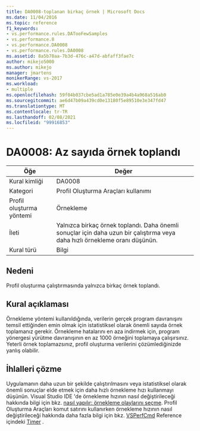 ```yaml
---
title: DA0008-toplanan birkaç örnek | Microsoft Docs
ms.date: 11/04/2016
ms.topic: reference
f1_keywords:
- vs.performance.rules.DATooFewSamples
- vs.performance.8
- vs.performance.DA0008
- vs.performance.rules.DA0008
ms.assetid: 8a5b78aa-7b3d-476c-a47d-abfaff3fae7c
author: mikejo5000
ms.author: mikejo
manager: jmartens
monikerRange: vs-2017
ms.workload:
- multiple
ms.openlocfilehash: 59f04b037cbe5ad1a785e0e39a4b4a968a516ab0
ms.sourcegitcommit: ae6d47b09a439cd0e13180f5e89510e3e347fd47
ms.translationtype: MT
ms.contentlocale: tr-TR
ms.lasthandoff: 02/08/2021
ms.locfileid: "99916853"
---
```

# <a name="da0008-few-samples-collected"></a>DA0008: Az sayıda örnek toplandı

|Öğe|Değer|
|-|-|
|Kural kimliği|DA0008|
|Kategori|Profil Oluşturma Araçları kullanımı|
|Profil oluşturma yöntemi|Örnekleme|
|İleti|Yalnızca birkaç örnek toplandı. Daha önemli sonuçlar için daha uzun bir çalıştırma veya daha hızlı örnekleme oranı düşünün.|
|Kural türü|Bilgi|

## <a name="cause"></a>Nedeni
 Profil oluşturma çalıştırmasında yalnızca birkaç örnek toplandı.

## <a name="rule-description"></a>Kural açıklaması
 Örnekleme yöntemi kullanıldığında, verilerin gerçek program davranışını temsil ettiğinden emin olmak için istatistiksel olarak önemli sayıda örnek toplamanız gerekir. Örnekleme hatalarını en aza indirmek için, program yönergesi yürütme davranışının en az 1000 örneğini toplamaya çalışırsınız. Yeterli örnek toplamazsınız, profil oluşturma verilerini çözümlediğinizde yanlış olabilir.

## <a name="how-to-fix-violations"></a>İhlalleri çözme
 Uygulamanın daha uzun bir şekilde çalıştırılmasını veya istatistiksel olarak önemli sonuçlar elde etmek için daha hızlı örnekleme hızı kullanmayı düşünün. Visual Studio IDE 'de örnekleme hızının nasıl değiştirileceği hakkında bilgi için bkz. [nasıl yapılır: örnekleme olaylarını seçme](../profiling/how-to-choose-sampling-events.md). Profil Oluşturma Araçları komut satırını kullanırken örnekleme hızının nasıl değiştirileceği hakkında daha fazla bilgi için bkz. [VSPerfCmd](../profiling/vsperfcmd.md) Reference içindeki [Timer](../profiling/timer.md) .
